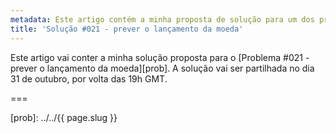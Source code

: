 ```yaml
---
metadata: Este artigo contém a minha proposta de solução para um dos problemas deste blogue.
title: 'Solução #021 - prever o lançamento da moeda'
---
```


Este artigo vai conter a minha solução proposta para o [Problema #021 - prever o lançamento da moeda][prob]. A solução vai ser partilhada no dia 31 de outubro, por volta das 19h GMT.
<!--Este artigo contém a minha solução proposta para o [Problema #021 - prever o lançamento da moeda][prob]. Por favor não leias esta solução se ainda não tentaste resolver [o problema][prob] a sério.-->

===

<!--
### Solução



Se tens alguma questão sobre a minha solução, se encontraste algum erro (woops!) ou se gostavas de partilhar a *tua* solução, deixa um comentário em baixo.-->

[prob]: ../../{{ page.slug }}
